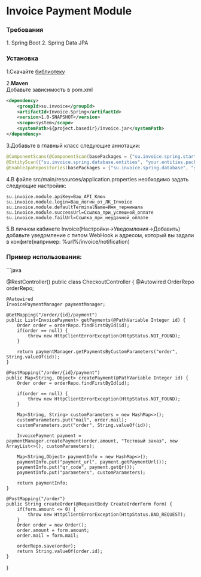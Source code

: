 <h1>Invoice Payment Module</h1>

<h3>Требования</h3>
1. Spring Boot
2. Spring Data JPA

<h3>Установка</h3>

1.Скачайте [библиотеку](https://github.com/Invoice-LLC/Invoice.SDK.Spring/raw/master/invoice.jar)

2.**Maven**<br>
Добавьте зависимость в pom.xml
```xml
<dependency>
    <groupId>su.invoice</groupId>
    <artifactId>Invoice.Spring</artifactId>
    <version>1.0-SNAPSHOT</version>
    <scope>system</scope>
    <systemPath>${project.basedir}/invoice.jar</systemPath>
</dependency>
```
3.Добавьте в главный класс следующие аннотации:
```java
@ComponentScans(@ComponentScan(basePackages = {"su.invoice.spring.starter", "su.invoice.spring.controllers"}))
@EntityScan({"su.invoice.spring.database.entities", "your.entities.package"})
@EnableJpaRepositories(basePackages = {"su.invoice.spring.database", "your.repos.package"})
```
4.В файле src/main/resources/application.properties необходимо задать следующие настройик:
```
su.invoice.module.apiKey=Ваш_API_Ключ
su.invoice.module.login=Ваш_логин_от_ЛК_Invoice
su.invoice.module.defaultTerminalName=Имя_терминала
su.invoice.module.successUrl=Ссылка_при_успешной_оплате
su.invoice.module.failUrl=Ссылка_при_неудачной_оплате
```
5.В личном кабинете Invoice(Настройки->Уведомления->Добавить) добавьте уведомление с типом WebHook и адресом, который вы задали в конфиге(например: %url%/invoice/notification)

<h3>Пример использования:</h3>
```java

@RestController()
public class CheckoutController {
    @Autowired
    OrderRepo orderRepo;

    @Autowired
    InvoicePaymentManager paymentManager;

    @GetMapping("/order/{id}/payment")
    public List<InvoicePayment> getPayments(@PathVariable Integer id) {
        Order order = orderRepo.findFirstById(id);
        if(order == null) {
            throw new HttpClientErrorException(HttpStatus.NOT_FOUND);
        }

        return paymentManager.getPaymentsByCustomParameters("order", String.valueOf(id));
    }

    @PostMapping("/order/{id}/payment")
    public Map<String, Object> createPayment(@PathVariable Integer id) {
        Order order = orderRepo.findFirstById(id);

        if(order == null) {
            throw new HttpClientErrorException(HttpStatus.NOT_FOUND);
        }

        Map<String, String> customParameters = new HashMap<>();
        customParameters.put("mail", order.mail);
        customParameters.put("order", String.valueOf(id));

        InvoicePayment payment = paymentManager.createPayment(order.amount, "Тестовый заказ", new ArrayList<>(), customParameters);

        Map<String,Object> paymentInfo = new HashMap<>();
        paymentInfo.put("payment_url", payment.getPaymentUrl());
        paymentInfo.put("qr_code", payment.getQr());
        paymentInfo.put("parameters", customParameters);

        return paymentInfo;
    }

    @PostMapping("/order")
    public String createOrder(@RequestBody CreateOrderForm form) {
        if(form.amount <= 0) {
            throw new HttpClientErrorException(HttpStatus.BAD_REQUEST);
        }
        Order order = new Order();
        order.amount = form.amount;
        order.mail = form.mail;

        orderRepo.save(order);
        return String.valueOf(order.id);
    }
}
```
